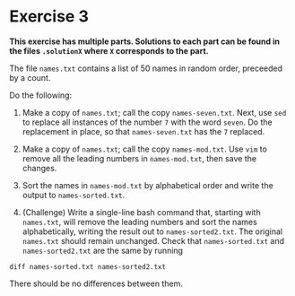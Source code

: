 # Exercise 3

**This exercise has multiple parts. Solutions to each part can be found in the files `.solutionX` where `X` corresponds to the part.**

The file `names.txt` contains a list of 50 names in random order, preceeded by a count.

Do the following:

1. Make a copy of `names.txt`; call the copy `names-seven.txt`. Next, use `sed` to replace all instances of the number `7` with the word `seven`. Do the replacement in place, so that `names-seven.txt` has the `7` replaced.

2. Make a copy of `names.txt`; call the copy `names-mod.txt`. Use `vim` to remove all the leading numbers in `names-mod.txt`, then save the changes.

3. Sort the names in `names-mod.txt` by alphabetical order and write the output to `names-sorted.txt`.

4. (Challenge) Write a single-line bash command that, starting with `names.txt`, will remove the leading numbers and sort the names alphabetically, writing the result out to `names-sorted2.txt`. The original `names.txt` should remain unchanged. Check that `names-sorted.txt` and `names-sorted2.txt` are the same by running
  ```
  diff names-sorted.txt names-sorted2.txt
  ```
  There should be no differences between them.
